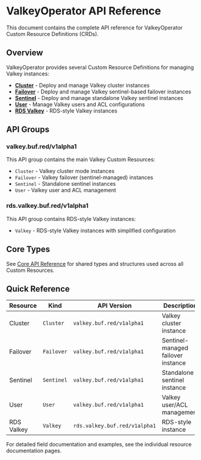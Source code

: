 # ValkeyOperator API Reference

This document contains the complete API reference for ValkeyOperator Custom Resource Definitions (CRDs).

## Overview

ValkeyOperator provides several Custom Resource Definitions for managing Valkey instances:

- **[Cluster](./v1alpha1-cluster.md)** - Deploy and manage Valkey cluster instances
- **[Failover](./v1alpha1-failover.md)** - Deploy and manage Valkey sentinel-based failover instances  
- **[Sentinel](./v1alpha1-sentinel.md)** - Deploy and manage standalone Valkey sentinel instances
- **[User](./v1alpha1-user.md)** - Manage Valkey users and ACL configurations
- **[RDS Valkey](./rds-v1alpha1-valkey.md)** - RDS-style Valkey instances

## API Groups

### valkey.buf.red/v1alpha1

This API group contains the main Valkey Custom Resources:

- `Cluster` - Valkey cluster mode instances
- `Failover` - Valkey failover (sentinel-managed) instances  
- `Sentinel` - Standalone sentinel instances
- `User` - Valkey user and ACL management

### rds.valkey.buf.red/v1alpha1

This API group contains RDS-style Valkey instances:

- `Valkey` - RDS-style Valkey instances with simplified configuration

## Core Types

See [Core API Reference](./core-types.md) for shared types and structures used across all Custom Resources.

## Quick Reference

| Resource | Kind | API Version | Description |
|----------|------|-------------|-------------|
| Cluster | `Cluster` | `valkey.buf.red/v1alpha1` | Valkey cluster instance |
| Failover | `Failover` | `valkey.buf.red/v1alpha1` | Sentinel-managed failover instance |
| Sentinel | `Sentinel` | `valkey.buf.red/v1alpha1` | Standalone sentinel instance |
| User | `User` | `valkey.buf.red/v1alpha1` | Valkey user/ACL management |
| RDS Valkey | `Valkey` | `rds.valkey.buf.red/v1alpha1` | RDS-style instance |

For detailed field documentation and examples, see the individual resource documentation pages.